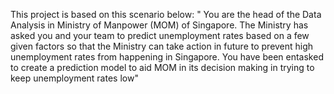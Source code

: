 This project is based on this scenario below:
" You are the head of the Data Analysis in Ministry of Manpower (MOM) of Singapore.
The Ministry has asked you and your team to predict unemployment rates based on a few given factors so that the Ministry can take action in future to prevent high unemployment rates from happening in Singapore.
You have been entasked to create a prediction model to aid MOM in its decision making in trying to keep unemployment rates low"
